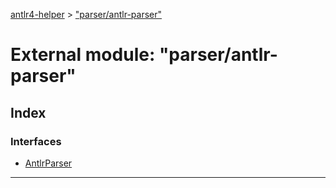 [antlr4-helper](../README.md) > ["parser/antlr-parser"](../modules/_parser_antlr_parser_.md)

# External module: "parser/antlr-parser"

## Index

### Interfaces

* [AntlrParser](../interfaces/_parser_antlr_parser_.antlrparser.md)

---

